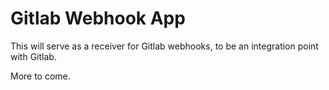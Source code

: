 # Gitlab Webhook App

This will serve as a receiver for Gitlab webhooks, to be an integration point with Gitlab.

More to come.
